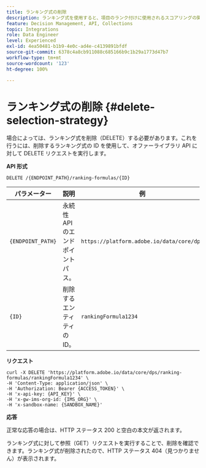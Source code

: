```yaml
---
title: ランキング式の削除
description: ランキング式を使用すると、項目のランク付けに使用されるスコアリングの関数を定義できます。
feature: Decision Management, API, Collections
topic: Integrations
role: Data Engineer
level: Experienced
exl-id: 4ea50481-b1b9-4e0c-ad4e-c4139891bfdf
source-git-commit: 6378c4a8cb911088c685166b9c1b29a1773d47b7
workflow-type: tm+mt
source-wordcount: '123'
ht-degree: 100%

---
```


# ランキング式の削除 {#delete-selection-strategy}

場合によっては、ランキング式を削除（DELETE）する必要があります。これを行うには、削除するランキング式の ID を使用して、オファーライブラリ API に対して DELETE リクエストを実行します。

**API 形式**

```http
DELETE /{ENDPOINT_PATH}/ranking-formulas/{ID}
```

| パラメーター | 説明 | 例 |
| --------- | ----------- | ------- |
| `{ENDPOINT_PATH}` | 永続性 API のエンドポイントパス。 | `https://platform.adobe.io/data/core/dps` |
| `{ID}` | 削除するエンティティの ID。 | `rankingFormula1234` |

**リクエスト**

```shell
curl -X DELETE 'https://platform.adobe.io/data/core/dps/ranking-formulas/rankingFormula1234' \
-H 'Content-Type: application/json' \
-H 'Authorization: Bearer {ACCESS_TOKEN}' \
-H 'x-api-key: {API_KEY}' \
-H 'x-gw-ims-org-id: {IMS_ORG}' \
-H 'x-sandbox-name: {SANDBOX_NAME}'
```

**応答**

正常な応答の場合は、HTTP ステータス 200 と空白の本文が返されます。

ランキング式に対して参照（GET）リクエストを実行することで、削除を確認できます。ランキング式が削除されたので、HTTP ステータス 404（見つかりません）が表示されます。
